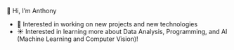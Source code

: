 👋 Hi, I’m Anthony
- 👀 Interested in working on new projects and new technologies
- :sunny: Interested in learning more about Data Analysis, Programming, and AI (Machine Learning and Computer Vision)!

<!---
amasse-1/amasse-1 is a ✨ special ✨ repository because its `README.md` (this file) appears on your GitHub profile.
You can click the Preview link to take a look at your changes.
--->
